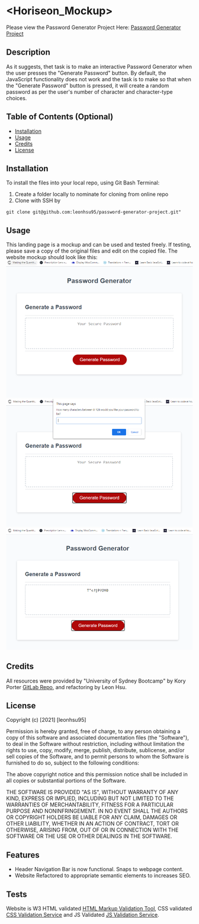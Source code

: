 # <Horiseon_Mockup>

Please view the Password Generator Project Here: [Password Generator Project](https://leonhsu95.github.io/password-generator-project/)

## Description

As it suggests, thet task is to make an interactive Password Generator when the user presses the "Generate Password" button. By default, the JavaScript functionality does not work and the task is to make so that when the "Generate Password" button is pressed, it will create a random password as per the user's number of character and character-type choices.

## Table of Contents (Optional)

- [Installation](#installation)
- [Usage](#usage)
- [Credits](#credits)
- [License](#license)

## Installation

To install the files into your local repo, using Git Bash Terminal:

1) Create a folder locally to nominate for cloning from online repo
2) Clone with SSH by

```GitBash Commands
git clone git@github.com:leonhsu95/password-generator-project.git"
 ```

## Usage

This landing page is a mockup and can be used and tested freely. If testing, please save a copy of the original files and edit on the copied file.
The website mockup should look like this:
 ![Password Generator Default](assets/screenshots/screenshot.png)
 ![Password Generator Function Activated](assets/screenshots/screenshot2.png)
 ![Password generated with only uppercase, number and special characters selected](assets/screenshots/screenshot3.png)

## Credits

All resources were provided by "University of Sydney Bootcamp" by Kory Porter [GitLab Repo](https://sydney.bootcampcontent.com/university-of-sydney/usyd-syd-fsf-pt-02-2021-u-c), and refactoring by Leon Hsu.

## License

Copyright (c) [2021] [leonhsu95]

Permission is hereby granted, free of charge, to any person obtaining a copy
of this software and associated documentation files (the "Software"), to deal
in the Software without restriction, including without limitation the rights
to use, copy, modify, merge, publish, distribute, sublicense, and/or sell
copies of the Software, and to permit persons to whom the Software is
furnished to do so, subject to the following conditions:

The above copyright notice and this permission notice shall be included in all
copies or substantial portions of the Software.

THE SOFTWARE IS PROVIDED "AS IS", WITHOUT WARRANTY OF ANY KIND, EXPRESS OR
IMPLIED, INCLUDING BUT NOT LIMITED TO THE WARRANTIES OF MERCHANTABILITY,
FITNESS FOR A PARTICULAR PURPOSE AND NONINFRINGEMENT. IN NO EVENT SHALL THE
AUTHORS OR COPYRIGHT HOLDERS BE LIABLE FOR ANY CLAIM, DAMAGES OR OTHER
LIABILITY, WHETHER IN AN ACTION OF CONTRACT, TORT OR OTHERWISE, ARISING FROM,
OUT OF OR IN CONNECTION WITH THE SOFTWARE OR THE USE OR OTHER DEALINGS IN THE
SOFTWARE.

## Features

- Header Navigation Bar is now functional. Snaps to webpage content.
- Website Refactored to appropriate semantic elements to increases SEO.

## Tests

Website is W3 HTML validated [HTML Markup Validation Tool](https://validator.w3.org/), CSS validated [CSS Validation Service](https://jigsaw.w3.org/css-validator/) and JS Validated [JS Validation Service](https://jshint.com/).
